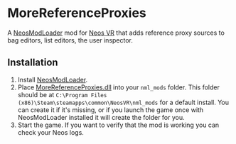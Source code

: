 # MoreReferenceProxies

A [NeosModLoader](https://github.com/zkxs/NeosModLoader) mod for [Neos VR](https://neos.com/) that adds reference proxy sources to bag editors, list editors, the user inspector.

## Installation
1. Install [NeosModLoader](https://github.com/zkxs/NeosModLoader).
1. Place [MoreReferenceProxies.dll](https://github.com/eia485/NeosMoreReferenceProxies/releases/latest/download/MoreReferenceProxies.dll) into your `nml_mods` folder. This folder should be at `C:\Program Files (x86)\Steam\steamapps\common\NeosVR\nml_mods` for a default install. You can create it if it's missing, or if you launch the game once with NeosModLoader installed it will create the folder for you.
1. Start the game. If you want to verify that the mod is working you can check your Neos logs.